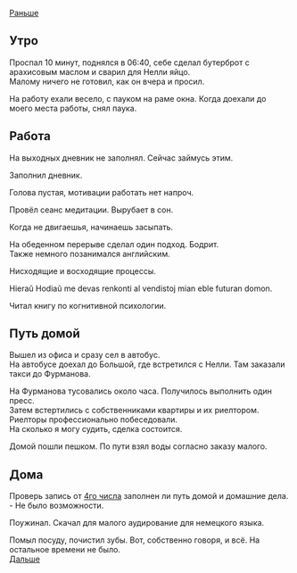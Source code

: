 [Раньше](2020.09.06.md)  
## Утро
Проспал 10 минут, поднялся в 06:40, себе сделал бутерброт с арахисовым маслом и сварил для Нелли яйцо.  
Малому ничего не готовил, как он вчера и просил.

На работу ехали весело, с пауком на раме окна. Когда доехали до моего места работы, снял паука.
## Работа
На выходных дневник не заполнял. Сейчас займусь этим.

Заполнил дневник.

Голова пустая, мотивации работать нет напроч.

Провёл сеанс медитации. Вырубает в сон.

Когда не двигаешья, начинаешь засыпать.

На обеденном перерыве сделал один подход. Бодрит.  
Также немного позанимался английским.

Нисходящие и восходящие процессы.

Hieraŭ
Hodiaŭ me devas renkonti al vendistoj mian eble futuran domon.

Читал книгу по когнитивной психологии.
## Путь домой
Вышел из офиса и сразу сел в автобус.  
На автобусе доехал до Большой, где встретился с Нелли. Там заказали такси до Фурманова.

На Фурманова тусовались около часа. Получилось выполнить один пресс.  
Затем встертились с собственниками квартиры и их риелтором. Риелторы профессионально побеседовали.  
На сколько я могу судить, сделка состоится.

Домой пошли пешком. По пути взял воды согласно заказу малого.
## Дома
Проверь запись от [4го числа](2020.09.04.md) заполнен ли путь домой и домашние дела. - Не было возможности.   

Поужинал. Скачал для малого аудирование для немецкого языка.

Помыл посуду, почистил зубы. Вот, собственно говоря, и всё. На остальное времени не было.  
[Дальше](2020.09.08.md)